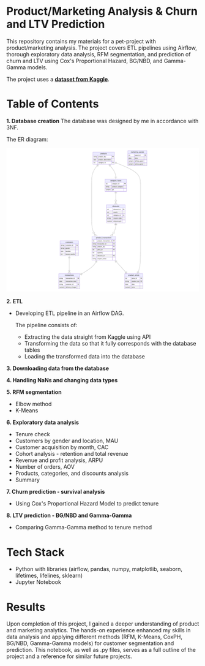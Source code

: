 # Product/Marketing Analysis & Churn and LTV Prediction
This repository contains my materials for a pet-project with product/marketing analysis. 
The project covers ETL pipelines using Airflow, thorough exploratory data analysis, RFM segmentation,
and prediction of churn and LTV using Cox's Proportional Hazard, BG/NBD, and Gamma-Gamma models.

The project uses a [**dataset from Kaggle**](https://www.kaggle.com/datasets/rishikumarrajvansh/marketing-insights-for-e-commerce-company/data).

# Table of Contents

**1. Database creation**
  The database was designed by me in accordance with 3NF.

  The ER diagram:

  ![er_diagram](https://github.com/maxim-lipatnikov/marketing-data-etl/blob/main/images/er_diagram.png)
  
**2. ETL**
  - Developing ETL pipeline in an Airflow DAG.

    The pipeline consists of:
      - Extracting the data straight from Kaggle using API
      - Transforming the data so that it fully corresponds with the database tables
      - Loading the transformed data into the database
  
**3. Downloading data from the database**

**4. Handling NaNs and changing data types**

**5. RFM segmentation**
  - Elbow method
  - K-Means

**6. Exploratory data analysis**
  - Tenure check
  - Customers by gender and location, MAU
  - Customer acquisition by month, CAC
  - Cohort analysis - retention and total revenue
  - Revenue and profit analysis, ARPU
  - Number of orders, AOV
  - Products, categories, and discounts analysis
  - Summary

**7. Churn prediction - survival analysis**
  - Using Cox's Proportional Hazard Model to predict tenure

**8. LTV prediction - BG/NBD and Gamma-Gamma**
  - Comparing Gamma-Gamma method to tenure method

# Tech Stack
- Python with libraries (airflow, pandas, numpy, matplotlib, seaborn, lifetimes, lifelines, sklearn)
- Jupyter Notebook

# Results
Upon completion of this project, I gained a deeper understanding of product and marketing analytics. 
The hands-on experience enhanced my skills in data analysis and applying different methods (RFM, K-Means, CoxPH, BG/NBD, Gamma-Gamma models) for customer segmentation
and prediction. This notebook, as well as .py files, serves as a full outline of the project and a reference for similar future projects.
